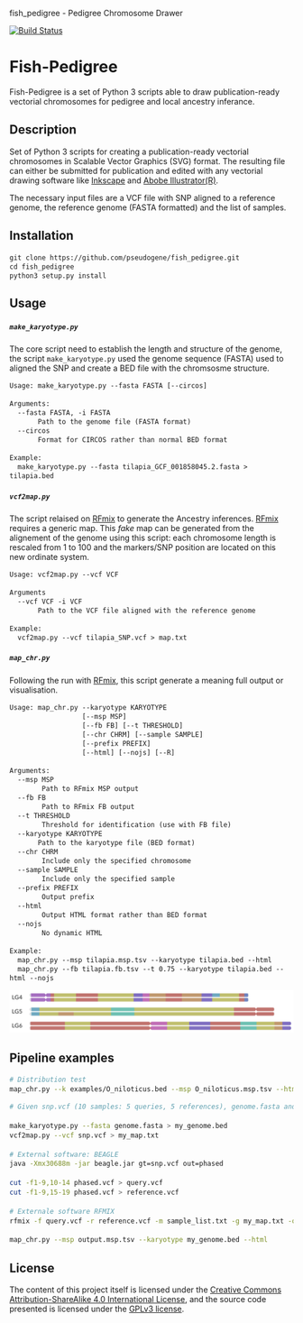 fish_pedigree - Pedigree Chromosome Drawer

[![Build Status](https://travis-ci.org/pseudogene/fish_pedigree.svg?branch=master)](https://travis-ci.org/pseudogene/fish_pedigree)

# Fish-Pedigree

Fish-Pedigree is a set of Python 3 scripts able to draw publication-ready vectorial chromosomes for pedigree and local ancestry inferance.


## Description

Set of Python 3 scripts for creating a publication-ready vectorial chromosomes in Scalable Vector Graphics (SVG) format. The resulting file can either be submitted for publication and edited with any vectorial drawing software like [Inkscape](https://inkscape.org/) and [Abobe Illustrator(R)](https://www.adobe.com/uk/products/illustrator.html).

The necessary input files are a VCF file with SNP aligned to a reference genome, the reference genome (FASTA formatted) and the list of samples.


## Installation

```
git clone https://github.com/pseudogene/fish_pedigree.git
cd fish_pedigree
python3 setup.py install
```


## Usage

##### `make_karyotype.py`

The core script need to establish the length and structure of the genome, the script `make_karyotype.py` used the genome sequence (FASTA) used to aligned the SNP and create a BED file with the chromsosme structure.

```
Usage: make_karyotype.py --fasta FASTA [--circos]

Arguments:
  --fasta FASTA, -i FASTA
       Path to the genome file (FASTA format)
  --circos
       Format for CIRCOS rather than normal BED format

Example:
  make_karyotype.py --fasta tilapia_GCF_001858045.2.fasta > tilapia.bed
```

##### `vcf2map.py`

The script relaised on [RFmix](https://github.com/slowkoni/rfmix) to generate the Ancestry inferences. [RFmix](https://github.com/slowkoni/rfmix) requires a generic map. This _fake_ map can be generated from the alignement of the genome using this script: each chromosome length is rescaled from 1 to 100 and the markers/SNP position are located on this new ordinate system.

```
Usage: vcf2map.py --vcf VCF

Arguments
  --vcf VCF -i VCF
       Path to the VCF file aligned with the reference genome

Example:
  vcf2map.py --vcf tilapia_SNP.vcf > map.txt
```

##### `map_chr.py`

Following the run with [RFmix](https://github.com/slowkoni/rfmix), this script generate a meaning full output or visualisation.

```
Usage: map_chr.py --karyotype KARYOTYPE
                  [--msp MSP]
                  [--fb FB] [--t THRESHOLD]
                  [--chr CHRM] [--sample SAMPLE]
                  [--prefix PREFIX]
                  [--html] [--nojs] [--R]

Arguments:
  --msp MSP
        Path to RFmix MSP output
  --fb FB
        Path to RFmix FB output
  --t THRESHOLD
        Threshold for identification (use with FB file)
  --karyotype KARYOTYPE
       Path to the karyotype file (BED format)
  --chr CHRM
        Include only the specified chromosome
  --sample SAMPLE
        Include only the specified sample
  --prefix PREFIX
        Output prefix
  --html
        Output HTML format rather than BED format
  --nojs
        No dynamic HTML

Example:
  map_chr.py --msp tilapia.msp.tsv --karyotype tilapia.bed --html
  map_chr.py --fb tilapia.fb.tsv --t 0.75 --karyotype tilapia.bed --html --nojs
```

![Example of output](output.png "Example of output")


## Pipeline examples

```sh
# Distribution test
map_chr.py --k examples/O_niloticus.bed --msp O_niloticus.msp.tsv --html --prefix example
```

```sh
# Given snp.vcf (10 samples: 5 queries, 5 references), genome.fasta and sample_list.txt

make_karyotype.py --fasta genome.fasta > my_genome.bed
vcf2map.py --vcf snp.vcf > my_map.txt

# External software: BEAGLE
java -Xmx30688m -jar beagle.jar gt=snp.vcf out=phased

cut -f1-9,10-14 phased.vcf > query.vcf
cut -f1-9,15-19 phased.vcf > reference.vcf

# Externale software RFMIX
rfmix -f query.vcf -r reference.vcf -m sample_list.txt -g my_map.txt -o output --chromosome=chr1

map_chr.py --msp output.msp.tsv --karyotype my_genome.bed --html
```


## License
The content of this project itself is licensed under the [Creative Commons Attribution-ShareAlike 4.0 International License](http://creativecommons.org/licenses/by-sa/4.0/), and the source code presented is licensed under the [GPLv3 license](http://www.gnu.org/licenses/gpl-3.0.html).
